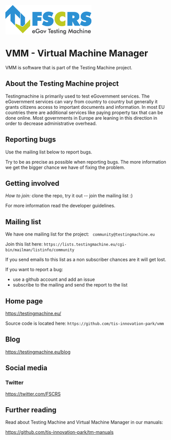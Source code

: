 ![](doc/pics/fscrs.png)

# VMM - Virtual Machine Manager  

VMM is software that is part of the Testing Machine project.

## About the Testing Machine project

Testingmachine is primarily used to test eGovernment services.  The
eGovernment services can vary from country to country but generally it
grants citizens access to important documents and information. In most
EU countries there are additional services like paying property tax
that can be done online. Most governments in Europe are leaning in
this direction in order to decrease administrative overhead.

## Reporting bugs

Use the mailing list below to report bugs.

Try to be as precise as possible when reporting bugs. The more
information we get the bigger chance we have of fixing the problem.

## Getting involved

*How to join:* clone the repo, try it out -- join the mailing list :)

For more information read the developer guidelines.

## Mailing list

We have one mailing list for the project:
`  community@testingmachine.eu  `

Join this list here:
`https://lists.testingmachine.eu/cgi-bin/mailman/listinfo/community`

If you send emails to this list as a non subscriber chances are it
will get lost. 

If you want to report a bug:
* use a github account and add an issue
* subscribe to the mailing and send the report to the list

## Home page

https://testingmachine.eu/

Source code is located here:
`https://github.com/tis-innovation-park/vmm`

## Blog

https://testingmachine.eu/blog

## Social media

### Twitter

https://twitter.com/FSCRS



## Further reading
Read about Testing Machine and Virtual Machine Manager in our manuals:

https://github.com/tis-innovation-park/tm-manuals

